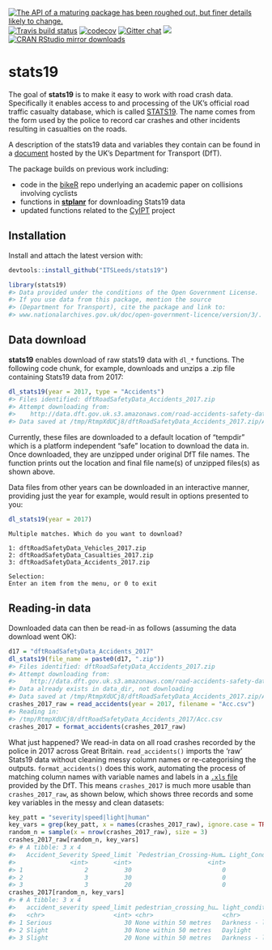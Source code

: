 
[![The API of a maturing package has been roughed out, but finer details
likely to
change.](https://img.shields.io/badge/lifecycle-maturing-blue.svg)](https://www.tidyverse.org/lifecycle/#maturing)
[![Travis build
status](https://travis-ci.org/ITSLeeds/stats19.svg?branch=master)](https://travis-ci.org/ITSLeeds/stats19)
[![codecov](https://codecov.io/gh/ITSLeeds/stats19/branch/master/graph/badge.svg)](https://codecov.io/gh/ITSLeeds/stats19)
[![Gitter
chat](https://badges.gitter.im/ITSLeeds/stats19.png)](https://gitter.im/stats19/Lobby?source=orgpage)
[![](http://www.r-pkg.org/badges/version/stats19)](http://www.r-pkg.org/pkg/stats19)
[![CRAN RStudio mirror
downloads](http://cranlogs.r-pkg.org/badges/stats19)](http://www.r-pkg.org/pkg/stats19)

<!-- README.md is generated from README.Rmd. Please edit that file -->

# stats19

The goal of **stats19** is to make it easy to work with road crash data.
Specifically it enables access to and processing of the UK’s official
road traffic casualty database, which is called
[STATS19](https://data.gov.uk/dataset/cb7ae6f0-4be6-4935-9277-47e5ce24a11f/road-safety-data).
The name comes from the form used by the police to record car crashes
and other incidents resulting in casualties on the roads.

A description of the stats19 data and variables they contain can be
found in a
[document](http://data.dft.gov.uk/road-accidents-safety-data/Brief-guide-to%20road-accidents-and-safety-data.doc)
hosted by the UK’s Department for Transport (DfT).

The package builds on previous work including:

  - code in the [bikeR](https://github.com/Robinlovelace/bikeR) repo
    underlying an academic paper on collisions involving cyclists
  - functions in
    [**stplanr**](https://github.com/ropensci/stplanr/blob/master/R/load-stats19.R)
    for downloading Stats19 data
  - updated functions related to the
    [CyIPT](https://github.com/cyipt/stats19) project

## Installation

Install and attach the latest version with:

``` r
devtools::install_github("ITSLeeds/stats19")
```

``` r
library(stats19)
#> Data provided under the conditions of the Open Government License.
#> If you use data from this package, mention the source
#> (Department for Transport), cite the package and link to:
#> www.nationalarchives.gov.uk/doc/open-government-licence/version/3/.
```

<!-- You can install the released version of stats19 from [CRAN](https://CRAN.R-project.org) with: -->

<!-- ``` r -->

<!-- install.packages("stats19") -->

<!-- ``` -->

## Data download

**stats19** enables download of raw stats19 data with `dl_*` functions.
The following code chunk, for example, downloads and unzips a .zip file
containing Stats19 data from 2017:

``` r
dl_stats19(year = 2017, type = "Accidents")
#> Files identified: dftRoadSafetyData_Accidents_2017.zip
#> Attempt downloading from:
#>    http://data.dft.gov.uk.s3.amazonaws.com/road-accidents-safety-data/dftRoadSafetyData_Accidents_2017.zip
#> Data saved at /tmp/RtmpXdUCj8/dftRoadSafetyData_Accidents_2017.zip/Acc.csv
```

Currently, these files are downloaded to a default location of “tempdir”
which is a platform independent “safe” location to download the data in.
Once downloaded, they are unzipped under original DfT file names. The
function prints out the location and final file name(s) of unzipped
files(s) as shown above.

Data files from other years can be downloaded in an interactive manner,
providing just the year for example, would result in options presented
to you:

``` r
dl_stats19(year = 2017)
```

    Multiple matches. Which do you want to download?
    
    1: dftRoadSafetyData_Vehicles_2017.zip
    2: dftRoadSafetyData_Casualties_2017.zip
    3: dftRoadSafetyData_Accidents_2017.zip
    
    Selection: 
    Enter an item from the menu, or 0 to exit

## Reading-in data

Downloaded data can then be read-in as follows (assuming the data
download went OK):

``` r
d17 = "dftRoadSafetyData_Accidents_2017"
dl_stats19(file_name = paste0(d17, ".zip"))
#> Files identified: dftRoadSafetyData_Accidents_2017.zip
#> Attempt downloading from:
#>    http://data.dft.gov.uk.s3.amazonaws.com/road-accidents-safety-data/dftRoadSafetyData_Accidents_2017.zip
#> Data already exists in data_dir, not downloading
#> Data saved at /tmp/RtmpXdUCj8/dftRoadSafetyData_Accidents_2017.zip/Acc.csv
crashes_2017_raw = read_accidents(year = 2017, filename = "Acc.csv")
#> Reading in:
#> /tmp/RtmpXdUCj8/dftRoadSafetyData_Accidents_2017/Acc.csv
crashes_2017 = format_accidents(crashes_2017_raw)
```

What just happened? We read-in data on all road crashes recorded by the
police in 2017 across Great Britain. `read_accidents()` imports the
‘raw’ Stats19 data without cleaning messy column names or
re-categorising the outputs. `format_accidents()` does this work,
automating the process of matching column names with variable names and
labels in a [`.xls`
file](http://data.dft.gov.uk/road-accidents-safety-data/Road-Accident-Safety-Data-Guide.xls)
provided by the DfT. This means `crashes_2017` is much more usable than
`crashes_2017_raw`, as shown below, which shows three records and some
key variables in the messy and clean datasets:

``` r
key_patt = "severity|speed|light|human"
key_vars = grep(key_patt, x = names(crashes_2017_raw), ignore.case = TRUE)
random_n = sample(x = nrow(crashes_2017_raw), size = 3)
crashes_2017_raw[random_n, key_vars]
#> # A tibble: 3 x 4
#>   Accident_Severity Speed_limit `Pedestrian_Crossing-Hum… Light_Conditions
#>               <int>       <int>                     <int>            <int>
#> 1                 2          30                         0                4
#> 2                 3          30                         0                1
#> 3                 3          20                         0                4
crashes_2017[random_n, key_vars]
#> # A tibble: 3 x 4
#>   accident_severity speed_limit pedestrian_crossing_hu… light_conditions  
#>   <chr>                   <int> <chr>                   <chr>             
#> 1 Serious                    30 None within 50 metres   Darkness - lights…
#> 2 Slight                     30 None within 50 metres   Daylight          
#> 3 Slight                     20 None within 50 metres   Darkness - lights…
```

<!-- More data can be read-in as follows: -->
